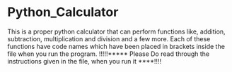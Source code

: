 # Python_Calculator
This is a proper python calculator that can perform functions like, addition, subtraction, multiplication and division and a few more. Each of these functions have code names which have been placed in brackets inside the file when you run the program. !!!!!***** Please Do read through the instructions given in the file, when you run it ****!!!!
